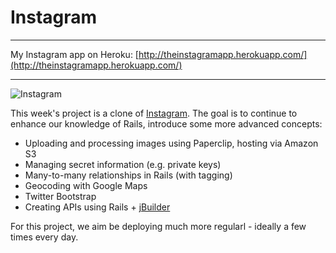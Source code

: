 Instagram
========
___
My Instagram app on Heroku: [http://theinstagramapp.herokuapp.com/](http://theinstagramapp.herokuapp.com/)
___

![Instagram](http://www.esato.com/gfx/news/img/facebook-buys-instagram_1334005838.jpg)

This week's project is a clone of [Instagram](http://instagram.com). The goal is to continue to enhance our knowledge of Rails, introduce some more advanced concepts:

* Uploading and processing images using Paperclip, hosting via Amazon S3
* Managing secret information (e.g. private keys)
* Many-to-many relationships in Rails (with tagging)
* Geocoding with Google Maps
* Twitter Bootstrap
* Creating APIs using Rails + [jBuilder](https://github.com/rails/jbuilder)

For this project, we aim be deploying much more regularl - ideally a few times every day.

